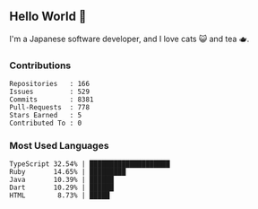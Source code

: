 ## Hello World 👋

I'm a Japanese software developer, and I love cats 😺 and tea 🫖.

### Contributions

    Repositories   : 166
    Issues         : 529
    Commits        : 8381
    Pull-Requests  : 778
    Stars Earned   : 5
    Contributed To : 0

### Most Used Languages

    TypeScript 32.54% | ████████████████████
    Ruby       14.65% | █████████
    Java       10.39% | ██████
    Dart       10.29% | ██████
    HTML        8.73% | █████
